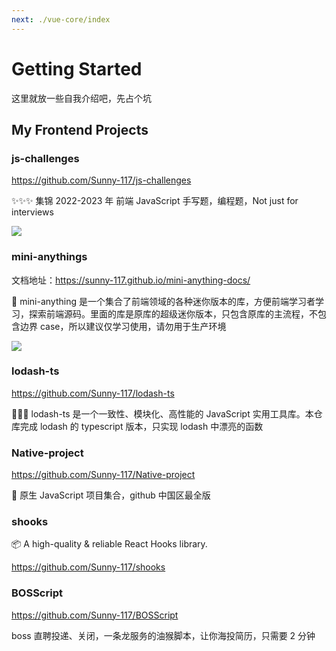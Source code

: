 ```yaml
---
next: ./vue-core/index
---
```


# Getting Started

这里就放一些自我介绍吧，先占个坑

## My Frontend Projects

### js-challenges

https://github.com/Sunny-117/js-challenges

✨✨✨ 集锦 2022-2023 年 前端 JavaScript 手写题，编程题，Not just for interviews

![](./public/js-c.png)

### mini-anythings

文档地址：https://sunny-117.github.io/mini-anything-docs/

🚀 mini-anything 是一个集合了前端领域的各种迷你版本的库，方便前端学习者学习，探索前端源码。里面的库是原库的超级迷你版本，只包含原库的主流程，不包含边界 case，所以建议仅学习使用，请勿用于生产环境

![](./public/mini-any.png)

### lodash-ts

https://github.com/Sunny-117/lodash-ts

🎉🎉🎉 lodash-ts 是一个一致性、模块化、高性能的 JavaScript 实用工具库。本仓库完成 lodash 的 typescript 版本，只实现 lodash 中漂亮的函数

### Native-project

https://github.com/Sunny-117/Native-project

🔧 原生 JavaScript 项目集合，github 中国区最全版

### shooks

📦️ A high-quality & reliable React Hooks library.

https://github.com/Sunny-117/shooks

### BOSScript

https://github.com/Sunny-117/BOSScript

boss 直聘投递、关闭，一条龙服务的油猴脚本，让你海投简历，只需要 2 分钟
